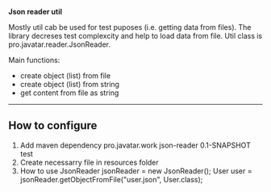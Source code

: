 **Json reader util** 

Mostly util cab be used for test puposes (i.e. getting data from files).
The library decreses test complexcity and help to load data from file.
Util class is pro.javatar.reader.JsonReader.

Main functions:
* create object (list) from file
* create object (list) from string
* get content from file as string

---

## How to configure

1. Add maven dependency
	<dependency>
        <groupId>pro.javatar.work</groupId>
    	<artifactId>json-reader</artifactId>
    	<version>0.1-SNAPSHOT</version>
		<scope>test</scope>
    </dependency>
2. Create necessarry file in resources folder 
3. How to use
	JsonReader jsonReader = new JsonReader();
	User user = jsonReader.getObjectFromFile("user.json", User.class);